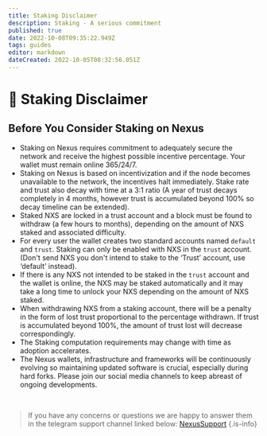 ```yaml
---
title: Staking Disclaimer
description: Staking - A serious commitment
published: true
date: 2022-10-08T09:35:22.949Z
tags: guides
editor: markdown
dateCreated: 2022-10-05T08:32:56.051Z
---
```


# 🛑 Staking Disclaimer


## **Before You Consider Staking on Nexus**

* Staking on Nexus requires commitment to adequately secure the network and receive the highest possible incentive percentage. Your wallet must remain online 365/24/7.
* Staking on Nexus is based on incentivization and if the node becomes unavailable to the network, the incentives halt immediately. Stake rate and trust also decay with time at a 3:1 ratio (A year of trust decays completely in 4 months, however trust is accumulated beyond 100% so decay timeline can be extended).
* Staked NXS are locked in a trust account and a block must be found to withdraw (a few hours to months), depending on the amount of NXS staked and associated difficulty.
* For every user the wallet creates two standard accounts named `default` and `trust`. Staking can only be enabled with NXS in the `trust` account. (Don't send NXS you don't intend to stake to the ‘Trust’ account, use ‘default’ instead).
* If there is any NXS not intended to be staked in the `trust` account and the wallet is online, the NXS may be staked automatically and it may take a long time to unlock your NXS depending on the amount of NXS staked.
* When withdrawing NXS from a staking account, there will be a penalty in the form of lost trust proportional to the percentage withdrawn. If trust is accumulated beyond 100%, the amount of trust lost will decrease correspondingly.
* The Staking computation requirements may change with time as adoption accelerates.
* The Nexus wallets, infrastructure and frameworks will be continuously evolving so maintaining updated software is crucial, especially during hard forks. Please join our social media channels to keep abreast of ongoing developments.

&nbsp;

> If you have any concerns or questions we are happy to answer them in the telegram support channel linked below:
> [NexusSupport](https://t.me/NexusSupport)
{.is-info}


